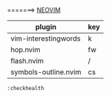 =======> [NEOVIM](https://haoran-mc.github.io/231105-neovim.html)


| plugin               | key        |
|----------------------|------------|
| vim-interestingwords | <leader>k  |
| hop.nvim             | <leader>fw |
| flash.nvim           | /          |
| symbols-outline.nvim | <leader>cs |


```
:checkhealth
```
